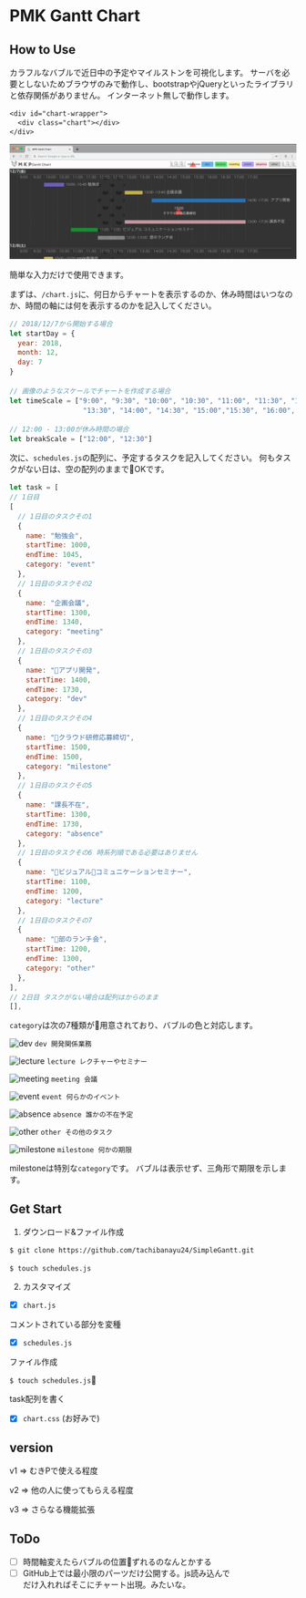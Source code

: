# PMK Gantt Chart

## How to Use

カラフルなバブルで近日中の予定やマイルストンを可視化します。
サーバを必要としないためブラウザのみで動作し、bootstrapやjQueryといったライブラリと依存関係がありません。
インターネット無しで動作します。

    <div id="chart-wrapper">
      <div class="chart"></div>
    </div>

![画面](asset/images/screen.png "gamen")

簡単な入力だけで使用できます。

まずは、`/chart.js`に、何日からチャートを表示するのか、休み時間はいつなのか、時間の軸には何を表示するのかを記入してください。

```javascript
// 2018/12/7から開始する場合
let startDay = {
  year: 2018,
  month: 12,
  day: 7
}

// 画像のようなスケールでチャートを作成する場合
let timeScale = ["9:00", "9:30", "10:00", "10:30", "11:00", "11:30", "12:00", "12:30", "13:00",
                  "13:30", "14:00", "14:30", "15:00","15:30", "16:00", "16:30", "17:00", "17:30"];

// 12:00 - 13:00が休み時間の場合
let breakScale = ["12:00", "12:30"]
```

次に、`schedules.js`の配列に、予定するタスクを記入してください。
何もタスクがない日は、空の配列のままでOKです。

```javascript
let task = [
// 1日目
[
  // 1日目のタスクその1
  {
    name: "勉強会",
    startTime: 1000,
    endTime: 1045,
    category: "event"
  },
  // 1日目のタスクその2
  {
    name: "企画会議",
    startTime: 1300,
    endTime: 1340,
    category: "meeting"
  },
  // 1日目のタスクその3
  {
    name: "アプリ開発",
    startTime: 1400,
    endTime: 1730,
    category: "dev"
  },
  // 1日目のタスクその4
  {
    name: "クラウド研修応募締切",
    startTime: 1500,
    endTime: 1500,
    category: "milestone"
  },
  // 1日目のタスクその5
  {
    name: "課長不在",
    startTime: 1300,
    endTime: 1730,
    category: "absence"
  },
  // 1日目のタスクその6 時系列順である必要はありません
  {
    name: "ビジュアルコミュニケーションセミナー",
    startTime: 1100,
    endTime: 1200,
    category: "lecture"
  },
  // 1日目のタスクその7
  {
    name: "部のランチ会",
    startTime: 1200,
    endTime: 1300,
    category: "other"
  },
],
// 2日目 タスクがない場合は配列はからのまま
[],
```

`category`は次の7種類が用意されており、バブルの色と対応します。

![dev](https://placehold.it/15/2b8fef/000000?text=+) `dev 開発関係業務`

![lecture](https://placehold.it/15/13d604/000000?text=+) `lecture レクチャーやセミナー`

![meeting](https://placehold.it/15/ffe74d/000000?text=+) `meeting 会議`

![event](https://placehold.it/15/8470ff/000000?text=+) `event 何らかのイベント`

![absence](https://placehold.it/15/ffc0cb/000000?text=+) `absence 誰かの不在予定`

![other](https://placehold.it/15/a9a9a9/000000?text=+) `other その他のタスク`

![milestone](https://placehold.it/15/fc3232/000000?text=+) `milestone 何かの期限`

milestoneは特別な`category`です。
バブルは表示せず、三角形で期限を示します。

## Get Start

1. ダウンロード&ファイル作成

```
$ git clone https://github.com/tachibanayu24/SimpleGantt.git

$ touch schedules.js
```

2. カスタマイズ

- [x] `chart.js`

コメントされている部分を変種

- [x] `schedules.js`

ファイル作成

`$ touch schedules.js`

task配列を書く

- [x] `chart.css` (お好みで)

## version

v1 => むきPで使える程度

v2 => 他の人に使ってもらえる程度

v3 => さらなる機能拡張

## ToDo

- [ ] 時間軸変えたらバブルの位置ずれるのなんとかする
- [ ] GitHub上では最小限のパーツだけ公開する。js読み込んで<div id="content"> だけ入れればそこにチャート出現。みたいな。